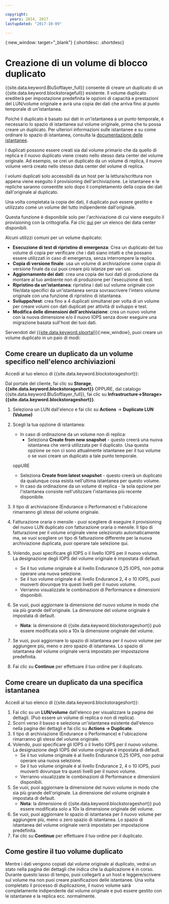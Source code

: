 ```yaml
---

copyright:
  years: 2014, 2017
lastupdated: "2017-10-09"

---
```

{:new_window: target="_blank"}
{:shortdesc: .shortdesc}

# Creazione di un volume di blocco duplicato

{{site.data.keyword.BluSoftlayer_full}} consente di creare un duplicato di un {{site.data.keyword.blockstoragefull}} esistente. Il volume duplicato erediterà per impostazione predefinita le opzioni di capacità e prestazioni del LUN/volume originale e avrà una copia dei dati che arriva fino al punto temporale di un'istantanea.   

Poiché il duplicato è basato sui dati in un'istantanea a un punto temporale, è necessario lo spazio di istantanea sul volume originale, prima che tu possa creare un duplicato. Per ulteriori informazioni sulle istantanee e su come ordinare lo spazio di istantanea, consulta la [documentazione delle istantanee](snapshots.html).  

I duplicati possono essere creati sia dal volume primario che da quello di replica e il nuovo duplicato viene creato nello stesso data center del volume originale. Ad esempio, se crei un duplicato da un volume di replica, il nuovo volume verrà creato nello stesso data center del volume di replica.    

I volumi duplicati solo accessibili da un host per la lettura/scrittura non appena viene eseguito il provisioning dell'archiviazione. Le istantanee e le repliche saranno consentite solo dopo il completamento della copia dei dati dall'originale al duplicato. 

Una volta completata la copia dei dati, il duplicato può essere gestito e utilizzato come un volume del tutto indipendente dall'originale. 

Questa funzione è disponibile solo per l'archiviazione di cui viene eseguito il provisioning con la crittografia. Fai clic [qui](new-ibm-block-and-file-storage-location-and-features.html) per un elenco dei data center disponibili. 

Alcuni utilizzi comuni per un volume duplicato:
- **Esecuzione di test di ripristino di emergenza**: Crea un duplicato del tuo volume di copia per verificare che i dati siano intatti e che possano essere utilizzati in caso di emergenza, senza interrompere la replica. 
- **Copia di versione finale**: usa un volume di archiviazione come copia di versione finale da cui puoi creare più istanze per vari usi. 
- **Aggiornamento dei dati**: crea una copia dei tuoi dati di produzione da montare al tuo ambiente non di produzione per l'esecuzione di test. 
- **Ripristino da un'istantanea**: ripristina i dati sul volume originale con file/data specifici da un'istantanea senza sovrascrivere l'intero volume originale con una funzione di ripristino di istantanea. 
- **Sviluppo/test**: crea fino a 4 duplicati simultanei per volta di un volume per creare volumi con dati duplicati per attività di sviluppo e test. 
- **Modifica delle dimensioni dell'archiviazione**: crea un nuovo volume con la nuova dimensione e/o il nuovo IOPS senza dover eseguire una migrazione basata sull'host dei tuoi dati.  
	

Servendoti del [{{site.data.keyword.slportal}}](https://control.softlayer.com/){:new_window}, puoi creare un volume duplicato in un paio di modi: 

## Come creare un duplicato da un volume specifico nell'elenco archiviazioni

Accedi al tuo elenco di {{site.data.keyword.blockstorageshort}}:

Dal portale del cliente, fai clic su **Storage**, **{{site.data.keyword.blockstorageshort}}** OPPURE, dal catalogo {{site.data.keyword.BluSoftlayer_full}}, fai clic su **Infrastructure->Storage>{{site.data.keyword.blockstorageshort}}**. 


1. Seleziona un LUN dall'elenco e fai clic su **Actions** -> **Duplicate LUN (Volume)** 
2. Scegli la tua opzione di istantanea: 
    - In caso di ordinazione da un volume non di replica:
      - Seleziona **Create from new snapshot** - questo creerà una nuova istantanea che verrà utilizzata per il duplicato. Usa questa opzione se non ci sono attualmente istantanee per il tuo volume o se vuoi creare un duplicato a tale punto temporale.
    
     oppURE
      - Seleziona **Create from latest snapshot** - questo creerà un duplicato da qualunque cosa esista nell'ultima istantanea per questo volume. 
    - In caso da ordinazione da un volume di replica - la sola opzione per l'istantanea consiste nell'utilizzare l'istantanea più recente disponibile. 
3. Il tipo di archiviazione (Endurance o Performance) e l'ubicazione rimarranno gli stessi del volume originale.
4. Fatturazione oraria o mensile - puoi scegliere di eseguire il provisioning del nuovo LUN duplicato con fatturazione oraria o mensile. Il tipo di fatturazione per il volume originale viene selezionato automaticamente ma, se vuoi scegliere un tipo di fatturazione differente per la nuova archiviazione duplicata, puoi operare tale selezione qui. 
5. Volendo, puoi specificare gli IOPS o il livello IOPS per il nuovo volume. La designazione degli IOPS del volume originale è impostata di default. 
    - Se il tuo volume originale è al livello Endurance 0,25 IOPS, non potrai operare una nuova selezione. 
    - Se il tuo volume originale è al livello Endurance 2, 4 o 10 IOPS, puoi muoverti dovunque tra questi livelli per il nuovo volume. 
    - Verranno visualizzate le combinazioni di Performance e dimensioni disponibili. 
6. Se vuoi, puoi aggiornare la dimensione del nuovo volume in modo che sia più grande dell'originale. La dimensione del volume originale è impostata di default. 
    - **Nota**: la dimensione di {{site.data.keyword.blockstorageshort}} può essere modificata solo a 10x la dimensione originale del volume. 
7. Se vuoi, puoi aggiornare lo spazio di istantanea per il nuovo volume per aggiungere più, meno o zero spazio di istantanea. Lo spazio di istantanea del volume originale verrà impostato per impostazione predefinita. 
8. Fai clic su **Continue** per effettuare il tuo ordine per il duplicato. 



## Come creare un duplicato da una specifica istantanea

Accedi al tuo elenco di {{site.data.keyword.blockstorageshort}}:

1. Fai clic su un **LUN/volume** dall'elenco per visualizzare la pagina dei dettagli. (Può essere un volume di replica o non di replica). 
2. Scorri verso il basso e seleziona un'istantanea esistente dall'elenco nella pagina dei dettagli e fai clic su **Actions -> Duplicate**.   
3. Il tipo di archiviazione (Endurance o Performance) e l'ubicazione rimarranno gli stessi del volume originale. 
4. Volendo, puoi specificare gli IOPS o il livello IOPS per il nuovo volume. La designazione degli IOPS del volume originale è impostata di default. 
    - Se il tuo volume originale è al livello Endurance 0,25 IOPS, non potrai operare una nuova selezione. 
    - Se il tuo volume originale è al livello Endurance 2, 4 o 10 IOPS, puoi muoverti dovunque tra questi livelli per il nuovo volume. 
    - Verranno visualizzate le combinazioni di Performance e dimensioni disponibili. 
5. Se vuoi, puoi aggiornare la dimensione del nuovo volume in modo che sia più grande dell'originale. La dimensione del volume originale è impostata di default. 
    - **Nota**: la dimensione di {{site.data.keyword.blockstorageshort}} può essere modificata solo a 10x la dimensione originale del volume. 
6. Se vuoi, puoi aggiornare lo spazio di istantanea per il nuovo volume per aggiungere più, meno o zero spazio di istantanea. Lo spazio di istantanea del volume originale verrà impostato per impostazione predefinita. 
7. Fai clic su **Continue** per effettuare il tuo ordine per il duplicato. 


## Come gestire il tuo volume duplicato

Mentre i dati vengono copiati dal volume originale al duplicato, vedrai un stato nella pagina dei dettagli che indica che la duplicazione è in corso. Durante questo lasso di tempo, puoi collegarti a un host e leggere/scrivere sul volume ma non puoi creare pianificazioni delle istantanee. Una volta completato il processo di duplicazione, il nuovo volume sarà completamente indipendente dal volume originale e può essere gestito con le istantanee e la replica ecc. normalmente. 
